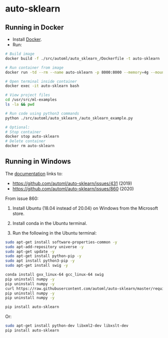# auto-sklearn

## Running in Docker

- Install [Docker](https://docs.docker.com/engine/install/).
- Run:

```bash
# Build image
docker build -f ./src/automl/auto_sklearn_/Dockerfile -t auto-sklearn .

# Run container from image
docker run -td --rm --name auto-sklearn -p 8000:8000 --memory=4g --mount type=bind,src=$PWD,target=/usr/src/ml-examples auto-sklearn

# Open terminal inside container
docker exec -it auto-sklearn bash

# View project files
cd /usr/src/ml-examples
ls -la && pwd

# Run code using python3 commands
python ./src/automl/auto_sklearn_/auto_sklearn_example.py

# Optional:
# Stop container
docker stop auto-sklearn
# Delete container
docker rm auto-sklearn
```

## Running in Windows

The [documentation](https://automl.github.io/auto-sklearn/master/installation.html#windows-macos-compatibility) links to:

- <https://github.com/automl/auto-sklearn/issues/431> (2019)
- <https://github.com/automl/auto-sklearn/issues/860> (2020)

From issue 860:

1. Install Ubuntu (18.04 instead of 20.04) on Windows from the Microsoft store.

2. Install conda in the Ubuntu terminal.

3. Run the following in the Ubuntu terminal:

```bash
sudo apt-get install software-properties-common -y
sudo apt-add-repository universe -y
sudo apt-get update -y
sudo apt-get install python-pip -y
sudo apt install python3-pip -y
sudo apt-get install swig -y

conda install gxx_linux-64 gcc_linux-64 swig
pip uninstall numpy -y
pip uninstall numpy -y
curl https://raw.githubusercontent.com/automl/auto-sklearn/master/requirements.txt | xargs -n 1 -L 1 pip3 install
pip uninstall numpy -y
pip uninstall numpy -y

pip install auto-sklearn
```

Or:

```bash
sudo apt-get install python-dev libxml2-dev libxslt-dev
pip install auto-sklearn
```
